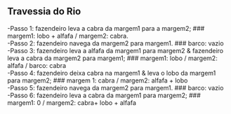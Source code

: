 ## Travessia do Rio

-Passo 1: fazendeiro leva a cabra da margem1 para a margem2; ### margem1: lobo + alfafa / margem2: cabra.<br>
-Passo 2: fazendeiro navega da margem2 para margem1. ### barco: vazio <br>
-Passo 3: fazendeiro leva a alfafa da margem1 para margem2 & fazendeiro leva a cabra da margem2 para margem1; ### margem1: lobo / margem2: alfafa / barco: cabra <br>
-Passo 4: fazendeiro deixa cabra na margem1 & leva o lobo da margem1 para margem2; ### margem 1: cabra / margem2: alfafa + lobo <br>
-Passo 5: fazendeiro navega da margem2 para margem1. ### barco: vazio <br>
-Passo 6: fazendeiro leva a cabra da margem1 para margem2; ### margem1: 0 / margem2: cabra+ lobo + alfafa <br>
